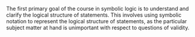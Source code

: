
The first primary goal of the course in symbolic logic is to understand and clarify the logical structure of statements. This involves using symbolic notation to represent the logical structure of statements, as the particular subject matter at hand is unimportant with respect to questions of validity.
